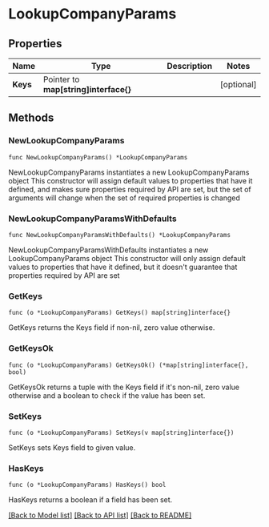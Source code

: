 # LookupCompanyParams

## Properties

Name | Type | Description | Notes
------------ | ------------- | ------------- | -------------
**Keys** | Pointer to **map[string]interface{}** |  | [optional] 

## Methods

### NewLookupCompanyParams

`func NewLookupCompanyParams() *LookupCompanyParams`

NewLookupCompanyParams instantiates a new LookupCompanyParams object
This constructor will assign default values to properties that have it defined,
and makes sure properties required by API are set, but the set of arguments
will change when the set of required properties is changed

### NewLookupCompanyParamsWithDefaults

`func NewLookupCompanyParamsWithDefaults() *LookupCompanyParams`

NewLookupCompanyParamsWithDefaults instantiates a new LookupCompanyParams object
This constructor will only assign default values to properties that have it defined,
but it doesn't guarantee that properties required by API are set

### GetKeys

`func (o *LookupCompanyParams) GetKeys() map[string]interface{}`

GetKeys returns the Keys field if non-nil, zero value otherwise.

### GetKeysOk

`func (o *LookupCompanyParams) GetKeysOk() (*map[string]interface{}, bool)`

GetKeysOk returns a tuple with the Keys field if it's non-nil, zero value otherwise
and a boolean to check if the value has been set.

### SetKeys

`func (o *LookupCompanyParams) SetKeys(v map[string]interface{})`

SetKeys sets Keys field to given value.

### HasKeys

`func (o *LookupCompanyParams) HasKeys() bool`

HasKeys returns a boolean if a field has been set.


[[Back to Model list]](../README.md#documentation-for-models) [[Back to API list]](../README.md#documentation-for-api-endpoints) [[Back to README]](../README.md)


